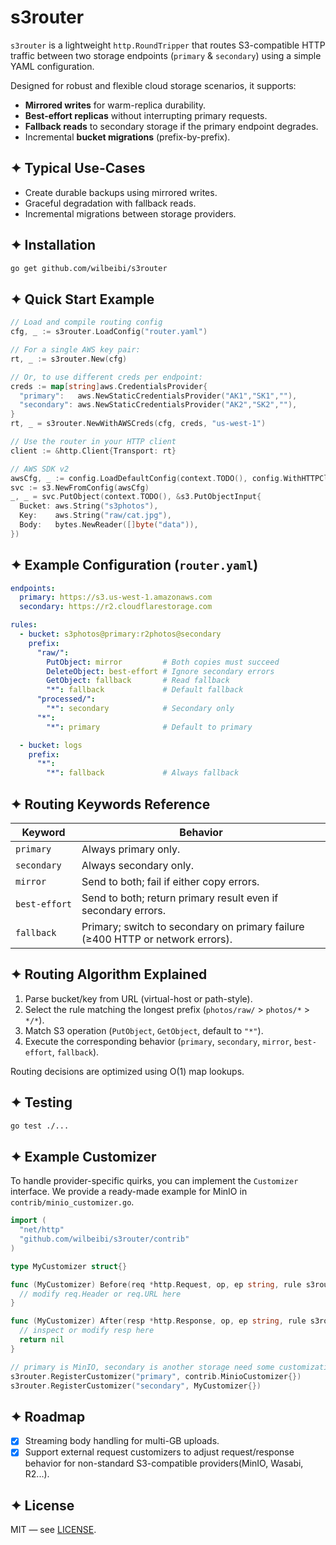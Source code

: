 # s3router

`s3router` is a lightweight `http.RoundTripper` that routes S3-compatible HTTP traffic between two storage endpoints (`primary` & `secondary`) using a simple YAML configuration.

Designed for robust and flexible cloud storage scenarios, it supports:
* **Mirrored writes** for warm-replica durability.
* **Best-effort replicas** without interrupting primary requests.
* **Fallback reads** to secondary storage if the primary endpoint degrades.
* Incremental **bucket migrations** (prefix-by-prefix).

## ✦ Typical Use-Cases

* Create durable backups using mirrored writes.
* Graceful degradation with fallback reads.
* Incremental migrations between storage providers.

## ✦ Installation

```bash
go get github.com/wilbeibi/s3router
```

## ✦ Quick Start Example

```go
// Load and compile routing config
cfg, _ := s3router.LoadConfig("router.yaml")

// For a single AWS key pair:
rt, _ := s3router.New(cfg)

// Or, to use different creds per endpoint:
creds := map[string]aws.CredentialsProvider{
  "primary":   aws.NewStaticCredentialsProvider("AK1","SK1",""),
  "secondary": aws.NewStaticCredentialsProvider("AK2","SK2",""),
}
rt, _ = s3router.NewWithAWSCreds(cfg, creds, "us-west-1")

// Use the router in your HTTP client
client := &http.Client{Transport: rt}

// AWS SDK v2
awsCfg, _ := config.LoadDefaultConfig(context.TODO(), config.WithHTTPClient(client))
svc := s3.NewFromConfig(awsCfg)
_, _ = svc.PutObject(context.TODO(), &s3.PutObjectInput{
  Bucket: aws.String("s3photos"),
  Key:    aws.String("raw/cat.jpg"),
  Body:   bytes.NewReader([]byte("data")),
})
```

## ✦ Example Configuration (`router.yaml`)

```yaml
endpoints:
  primary: https://s3.us-west-1.amazonaws.com
  secondary: https://r2.cloudflarestorage.com

rules:
  - bucket: s3photos@primary:r2photos@secondary
    prefix:
      "raw/":
        PutObject: mirror         # Both copies must succeed
        DeleteObject: best-effort # Ignore secondary errors
        GetObject: fallback       # Read fallback
        "*": fallback             # Default fallback
      "processed/":
        "*": secondary            # Secondary only
      "*":
        "*": primary              # Default to primary

  - bucket: logs
    prefix:
      "*":
        "*": fallback             # Always fallback
```

## ✦ Routing Keywords Reference

| Keyword       | Behavior                                                                       |
| ------------- | ------------------------------------------------------------------------------ |
| `primary`     | Always primary only.                                                           |
| `secondary`   | Always secondary only.                                                         |
| `mirror`      | Send to both; fail if either copy errors.                                      |
| `best‑effort` | Send to both; return primary result even if secondary errors.                  |
| `fallback`    | Primary; switch to secondary on primary failure (≥400 HTTP or network errors). |

## ✦ Routing Algorithm Explained

1. Parse bucket/key from URL (virtual-host or path-style).
2. Select the rule matching the longest prefix (`photos/raw/` > `photos/*` > `*/*`).
3. Match S3 operation (`PutObject`, `GetObject`, default to `"*"`).
4. Execute the corresponding behavior (`primary`, `secondary`, `mirror`, `best-effort`, `fallback`).

Routing decisions are optimized using O(1) map lookups.

## ✦ Testing

```bash
go test ./...
```

## ✦ Example Customizer

To handle provider-specific quirks, you can implement the `Customizer` interface. We provide a ready-made example for MinIO in `contrib/minio_customizer.go`.

```go
import (
  "net/http"
  "github.com/wilbeibi/s3router/contrib"
)

type MyCustomizer struct{}

func (MyCustomizer) Before(req *http.Request, op, ep string, rule s3router.Rule) {
  // modify req.Header or req.URL here
}

func (MyCustomizer) After(resp *http.Response, op, ep string, rule s3router.Rule) error {
  // inspect or modify resp here
  return nil
}

// primary is MinIO, secondary is another storage need some customizations.
s3router.RegisterCustomizer("primary", contrib.MinioCustomizer{})
s3router.RegisterCustomizer("secondary", MyCustomizer{})
```

## ✦ Roadmap

- [x] Streaming body handling for multi-GB uploads.
- [x] Support external request customizers to adjust request/response behavior for non-standard S3-compatible providers(MinIO, Wasabi, R2...).

## ✦ License

MIT — see [LICENSE](LICENSE).
